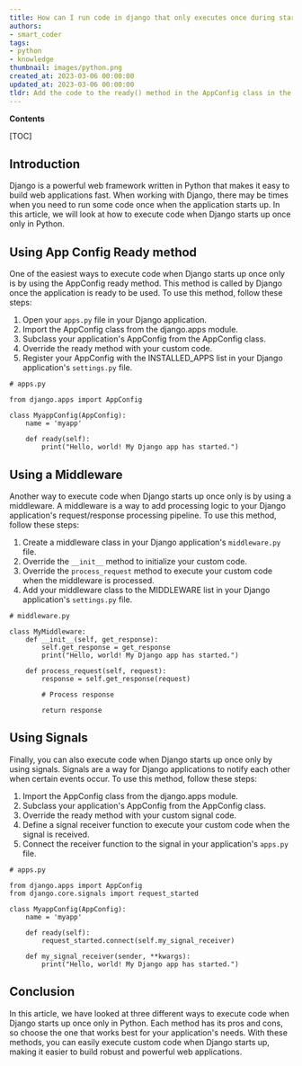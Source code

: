 ```yaml
---
title: How can I run code in django that only executes once during startup?
authors:
- smart_coder
tags:
- python
- knowledge
thumbnail: images/python.png
created_at: 2023-03-06 00:00:00
updated_at: 2023-03-06 00:00:00
tldr: Add the code to the ready() method in the AppConfig class in the apps.py file of the relevant app.
---
```


**Contents**

[TOC]

## Introduction

Django is a powerful web framework written in Python that makes it easy to build web applications fast. When working with Django, there may be times when you need to run some code once when the application starts up. In this article, we will look at how to execute code when Django starts up once only in Python.

## Using App Config Ready method

One of the easiest ways to execute code when Django starts up once only is by using the AppConfig ready method. This method is called by Django once the application is ready to be used. To use this method, follow these steps:

1. Open your `apps.py` file in your Django application.
2. Import the AppConfig class from the django.apps module.
3. Subclass your application's AppConfig from the AppConfig class.
4. Override the ready method with your custom code.
5. Register your AppConfig with the INSTALLED_APPS list in your Django application's `settings.py` file.

```
# apps.py

from django.apps import AppConfig

class MyappConfig(AppConfig):
    name = 'myapp'

    def ready(self):
        print("Hello, world! My Django app has started.")
```

## Using a Middleware

Another way to execute code when Django starts up once only is by using a middleware. A middleware is a way to add processing logic to your Django application's request/response processing pipeline. To use this method, follow these steps:

1. Create a middleware class in your Django application's `middleware.py` file.
2. Override the `__init__` method to initialize your custom code.
3. Override the `process_request` method to execute your custom code when the middleware is processed.
4. Add your middleware class to the MIDDLEWARE list in your Django application's `settings.py` file.

```
# middleware.py

class MyMiddleware:
    def __init__(self, get_response):
        self.get_response = get_response
        print("Hello, world! My Django app has started.")

    def process_request(self, request):
        response = self.get_response(request)

        # Process response

        return response
```

## Using Signals

Finally, you can also execute code when Django starts up once only by using signals. Signals are a way for Django applications to notify each other when certain events occur. To use this method, follow these steps:

1. Import the AppConfig class from the django.apps module.
2. Subclass your application's AppConfig from the AppConfig class.
3. Override the ready method with your custom signal code.
4. Define a signal receiver function to execute your custom code when the signal is received.
5. Connect the receiver function to the signal in your application's `apps.py` file.

```
# apps.py

from django.apps import AppConfig
from django.core.signals import request_started

class MyappConfig(AppConfig):
    name = 'myapp'

    def ready(self):
        request_started.connect(self.my_signal_receiver)

    def my_signal_receiver(sender, **kwargs):
        print("Hello, world! My Django app has started.")
```

## Conclusion

In this article, we have looked at three different ways to execute code when Django starts up once only in Python. Each method has its pros and cons, so choose the one that works best for your application's needs. With these methods, you can easily execute custom code when Django starts up, making it easier to build robust and powerful web applications.
